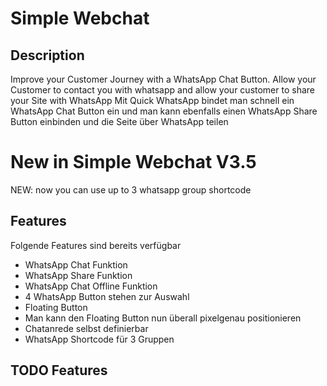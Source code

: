 # Simple Webchat

## Description
Improve your Customer Journey with a WhatsApp Chat Button. Allow your Customer to contact you with whatsapp and allow your customer to share your Site with WhatsApp
Mit Quick WhatsApp bindet man schnell ein WhatsApp Chat Button ein und man kann ebenfalls einen WhatsApp Share Button einbinden und die Seite über WhatsApp teilen

# New in Simple Webchat V3.5
NEW: now you can use up to 3 whatsapp group shortcode

## Features
Folgende Features sind bereits verfügbar

* WhatsApp Chat Funktion
* WhatsApp Share Funktion
* WhatsApp Chat Offline Funktion
* 4 WhatsApp Button stehen zur Auswahl
* Floating Button
* Man kann den Floating Button nun überall pixelgenau positionieren
* Chatanrede selbst definierbar
* WhatsApp Shortcode für 3 Gruppen

## TODO Features
